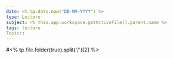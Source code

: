 ```yaml
---
date: <% tp.date.now("DD-MM-YYYY") %>
type: Lecture
subject: <% this.app.workspace.getActiveFile().parent.name %>
tags: lecture
Topic:: 
---
```

#<% tp.file.folder(true).split('/')[2] %>

